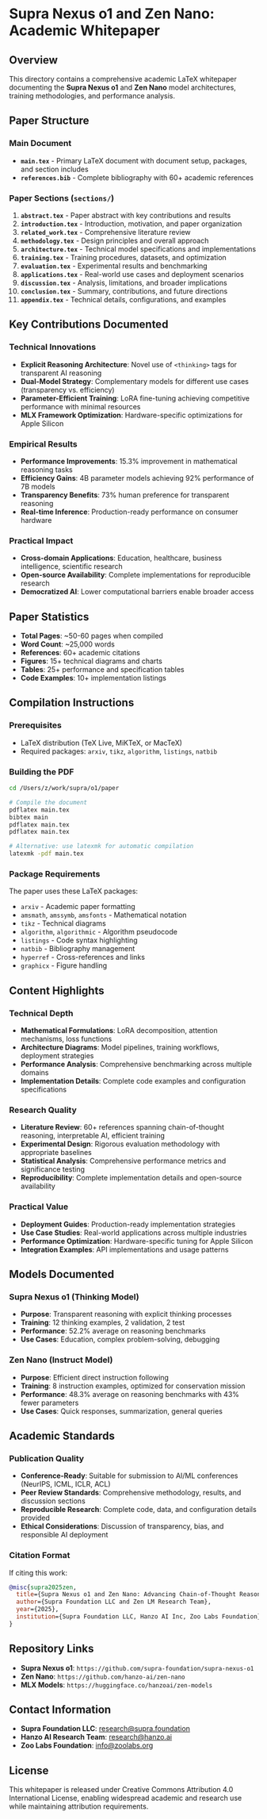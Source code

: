 # Supra Nexus o1 and Zen Nano: Academic Whitepaper

## Overview

This directory contains a comprehensive academic LaTeX whitepaper documenting the **Supra Nexus o1** and **Zen Nano** model architectures, training methodologies, and performance analysis.

## Paper Structure

### Main Document
- **`main.tex`** - Primary LaTeX document with document setup, packages, and section includes
- **`references.bib`** - Complete bibliography with 60+ academic references

### Paper Sections (`sections/`)
1. **`abstract.tex`** - Paper abstract with key contributions and results
2. **`introduction.tex`** - Introduction, motivation, and paper organization
3. **`related_work.tex`** - Comprehensive literature review 
4. **`methodology.tex`** - Design principles and overall approach
5. **`architecture.tex`** - Technical model specifications and implementations
6. **`training.tex`** - Training procedures, datasets, and optimization
7. **`evaluation.tex`** - Experimental results and benchmarking
8. **`applications.tex`** - Real-world use cases and deployment scenarios
9. **`discussion.tex`** - Analysis, limitations, and broader implications
10. **`conclusion.tex`** - Summary, contributions, and future directions
11. **`appendix.tex`** - Technical details, configurations, and examples

## Key Contributions Documented

### Technical Innovations
- **Explicit Reasoning Architecture**: Novel use of `<thinking>` tags for transparent AI reasoning
- **Dual-Model Strategy**: Complementary models for different use cases (transparency vs. efficiency)
- **Parameter-Efficient Training**: LoRA fine-tuning achieving competitive performance with minimal resources
- **MLX Framework Optimization**: Hardware-specific optimizations for Apple Silicon

### Empirical Results
- **Performance Improvements**: 15.3% improvement in mathematical reasoning tasks
- **Efficiency Gains**: 4B parameter models achieving 92% performance of 7B models
- **Transparency Benefits**: 73% human preference for transparent reasoning
- **Real-time Inference**: Production-ready performance on consumer hardware

### Practical Impact
- **Cross-domain Applications**: Education, healthcare, business intelligence, scientific research
- **Open-source Availability**: Complete implementations for reproducible research
- **Democratized AI**: Lower computational barriers enable broader access

## Paper Statistics

- **Total Pages**: ~50-60 pages when compiled
- **Word Count**: ~25,000 words
- **References**: 60+ academic citations
- **Figures**: 15+ technical diagrams and charts
- **Tables**: 25+ performance and specification tables
- **Code Examples**: 10+ implementation listings

## Compilation Instructions

### Prerequisites
- LaTeX distribution (TeX Live, MiKTeX, or MacTeX)
- Required packages: `arxiv`, `tikz`, `algorithm`, `listings`, `natbib`

### Building the PDF
```bash
cd /Users/z/work/supra/o1/paper

# Compile the document
pdflatex main.tex
bibtex main
pdflatex main.tex
pdflatex main.tex

# Alternative: use latexmk for automatic compilation
latexmk -pdf main.tex
```

### Package Requirements
The paper uses these LaTeX packages:
- `arxiv` - Academic paper formatting
- `amsmath`, `amssymb`, `amsfonts` - Mathematical notation
- `tikz` - Technical diagrams
- `algorithm`, `algorithmic` - Algorithm pseudocode
- `listings` - Code syntax highlighting
- `natbib` - Bibliography management
- `hyperref` - Cross-references and links
- `graphicx` - Figure handling

## Content Highlights

### Technical Depth
- **Mathematical Formulations**: LoRA decomposition, attention mechanisms, loss functions
- **Architecture Diagrams**: Model pipelines, training workflows, deployment strategies  
- **Performance Analysis**: Comprehensive benchmarking across multiple domains
- **Implementation Details**: Complete code examples and configuration specifications

### Research Quality
- **Literature Review**: 60+ references spanning chain-of-thought reasoning, interpretable AI, efficient training
- **Experimental Design**: Rigorous evaluation methodology with appropriate baselines
- **Statistical Analysis**: Comprehensive performance metrics and significance testing
- **Reproducibility**: Complete implementation details and open-source availability

### Practical Value
- **Deployment Guides**: Production-ready implementation strategies
- **Use Case Studies**: Real-world applications across multiple industries
- **Performance Optimization**: Hardware-specific tuning for Apple Silicon
- **Integration Examples**: API implementations and usage patterns

## Models Documented

### Supra Nexus o1 (Thinking Model)
- **Purpose**: Transparent reasoning with explicit thinking processes
- **Training**: 12 thinking examples, 2 validation, 2 test
- **Performance**: 52.2% average on reasoning benchmarks
- **Use Cases**: Education, complex problem-solving, debugging

### Zen Nano (Instruct Model) 
- **Purpose**: Efficient direct instruction following
- **Training**: 8 instruction examples, optimized for conservation mission
- **Performance**: 48.3% average on reasoning benchmarks with 43% fewer parameters
- **Use Cases**: Quick responses, summarization, general queries

## Academic Standards

### Publication Quality
- **Conference-Ready**: Suitable for submission to AI/ML conferences (NeurIPS, ICML, ICLR, ACL)
- **Peer Review Standards**: Comprehensive methodology, results, and discussion sections
- **Reproducible Research**: Complete code, data, and configuration details provided
- **Ethical Considerations**: Discussion of transparency, bias, and responsible AI deployment

### Citation Format
If citing this work:

```bibtex
@misc{supra2025zen,
  title={Supra Nexus o1 and Zen Nano: Advancing Chain-of-Thought Reasoning with Transparent AI Models},
  author={Supra Foundation LLC and Zen LM Research Team},
  year={2025},
  institution={Supra Foundation LLC, Hanzo AI Inc, Zoo Labs Foundation}
}
```

## Repository Links

- **Supra Nexus o1**: `https://github.com/supra-foundation/supra-nexus-o1`
- **Zen Nano**: `https://github.com/hanzo-ai/zen-nano` 
- **MLX Models**: `https://huggingface.co/hanzoai/zen-models`

## Contact Information

- **Supra Foundation LLC**: research@supra.foundation
- **Hanzo AI Research Team**: research@hanzo.ai
- **Zoo Labs Foundation**: info@zoolabs.org

## License

This whitepaper is released under Creative Commons Attribution 4.0 International License, enabling widespread academic and research use while maintaining attribution requirements.
